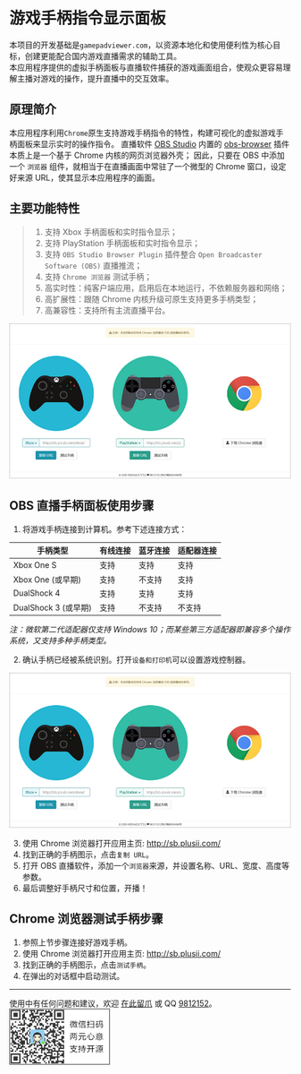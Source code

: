 # 游戏手柄指令显示面板
本项目的开发基础是`gamepadviewer.com`，以资源本地化和使用便利性为核心目标，创建更能配合国内游戏直播需求的辅助工具。  
本应用程序提供的虚拟手柄面板与直播软件捕获的游戏画面组合，使观众更容易理解主播对游戏的操作，提升直播中的交互效率。


## 原理简介
本应用程序利用`Chrome`原生支持游戏手柄指令的特性，构建可视化的虚拟游戏手柄面板来显示实时的操作指令。
直播软件 [OBS Studio] 内置的 [obs-browser] 插件本质上是一个基于 Chrome 内核的网页浏览器外壳；
因此，只要在 OBS 中添加一个 `浏览器` 组件，就相当于在直播画面中常驻了一个微型的 Chrome 窗口，设定好来源 URL，使其显示本应用程序的画面。


## 主要功能特性
> 1. 支持 Xbox 手柄面板和实时指令显示；
> 2. 支持 PlayStation 手柄面板和实时指令显示；
> 3. 支持 `OBS Studio Browser Plugin` 插件整合 `Open Broadcaster Software (OBS)` 直播推流；
> 4. 支持 `Chrome 浏览器` 测试手柄；
> 5. 高实时性：纯客户端应用，启用后在本地运行，不依赖服务器和网络；
> 6. 高扩展性：跟随 Chrome 内核升级可原生支持更多手柄类型；
> 7. 高兼容性：支持所有主流直播平台。  

![使用 Chrome 打开主页](images/home.jpg)


## OBS 直播手柄面板使用步骤
1. 将游戏手柄连接到计算机。参考下述连接方式：

|手柄类型              |有线连接    |蓝牙连接    |适配器连接   |
|-------              |-------    |-------    |-------     |
|Xbox One S           |支持        |支持       |支持         |
|Xbox One (或早期)     |支持        |不支持     |支持         |
|DualShock 4          |支持        |支持       |支持         |
|DualShock 3 (或早期)  |支持        |不支持     |不支持       |

*注：微软第二代适配器仅支持 Windows 10；而某些第三方适配器即兼容多个操作系统，又支持多种手柄类型。*

2. 确认手柄已经被系统识别。打开`设备和打印机`可以设置游戏控制器。

![使用 Chrome 打开主页](images/home.jpg)


3. 使用 Chrome 浏览器打开应用主页: http://sb.plusii.com/
4. 找到正确的手柄图示，点击`复制 URL`。
5. 打开 OBS 直播软件，添加一个`浏览器`来源，并设置名称、URL、宽度、高度等参数。
6. 最后调整好手柄尺寸和位置，开播！


## Chrome 浏览器测试手柄步骤
1. 参照上节步骤连接好游戏手柄。
2. 使用 Chrome 浏览器打开应用主页: http://sb.plusii.com/
3. 找到正确的手柄图示，点击`测试手柄`。
4. 在弹出的对话框中启动测试。

-------------------------------------------------  
使用中有任何问题和建议，欢迎 [在此留爪] 或 QQ [9812152]。  
![微信扫码捐赠](images/donate-wechat.jpg)



[OBS Studio]: https://obsproject.com/
[obs-browser]: https://obsproject.com/forum/resources/browser-plugin.115/
[在此留爪]: https://github.com/HeddaZ/shoubing/issues
[9812152]: tencent://message/?uin=9812152